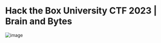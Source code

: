 # Hack the Box University CTF 2023 | Brain and Bytes

![image](https://github.com/user-attachments/assets/13e028be-1eca-4d55-8f63-7883887d3bb2)
